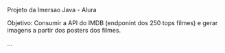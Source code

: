 Projeto da Imersao Java - Alura

Objetivo: 
Consumir a API do IMDB (endponint dos 250 tops filmes) e gerar imagens a partir dos posters dos filmes.

...